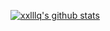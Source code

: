 [![xxlllq's github stats](https://github-readme-stats.vercel.app/api?username=xxlllq&show_icons=true&&theme=default)](https://github.com/xxlllq/system_architect)

